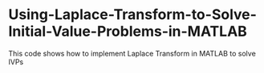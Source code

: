 # Using-Laplace-Transform-to-Solve-Initial-Value-Problems-in-MATLAB
This code shows how to implement Laplace Transform in MATLAB to solve IVPs
